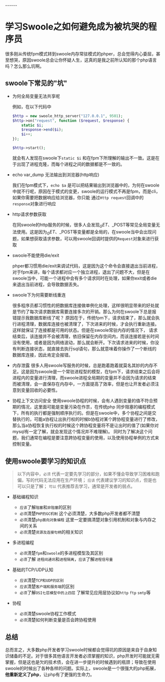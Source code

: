 <head>
     <title>学习Swoole之如何避免成为被坑哭的程序员</title>
     <meta content="text/html; charset=utf-8" http-equiv="Content-Type">
     <meta name="keywords" content="swoole|如何学习swoole|swoole 采坑|swoole学习笔记"/>
     <meta name="description" content="如何学习swoole|swoole 采坑|swoole|swoole学习笔记"/>
</head>
---<head>---

# 学习Swoole之如何避免成为被坑哭的程序员

很多刚从传统fpm模式转到swoole内存常驻模式的phper，总会觉得内心委屈，甚至想哭，原因swoole总会让你怀疑人生，这真的是我之前所认知的那个php语言吗？怎么那么坑啊。

## swoole下常见的"坑"

- 为何全局变量无法共享呢
  
    例如，在以下代码中
    ```php
    $http = new swoole_http_server("127.0.0.1", 9501);
    $http->on("request", function ($request, $response) {
        static $i;
        $response->end($i);
        $i++;
    });
    
    $http->start();
    ```
    就会有人发现在swoole下`static $i` 和在fpm下所理解的输出不一致。这是在于出现了进程克隆，而每个进程之间的数据都是不一致的。

- echo var_dump 无法输出到浏览器(http响应)
  
    我们在fpm模式下，`echo $a` 是可以把结果输出到浏览器中的，为何在swoole中就不行呢，原因在于模式的变更，swoole的运行模式不再是fpm，而是cli，如果你需要把数据响应给浏览器，你只能
    通过`Http request`回调中的`response`对象进行响应

- http请求参数获取

    在同swoole的http服务的时候，很多人会发现$_GET、$_POST等常见全局变量无法使用。这是因为$_GET、$_POST等变量都是全局的，在swoole当中会出现问题，如果想获取请求参数，可以用swoole回调时提供的`Request`对象来进行获取

- swoole不能使用die/exit
  
    phper都习惯用die/exit来调试代码，这是因为这个命令会直接退出当前进程，对于fpm来讲，每个请求都对应一个独立进程，退出了问题不大，但是在swoole当中，可能一个进程中会有多个请求同时在处理，如果你exit或者die来退出当前进程，会导致数据丢失。

- swoole下为何需要断线重连      
  
    很多程序员都习惯性的把数据库连接做单例化处理，这样很明显带来的好处就是节约了每次请求数据库需要连接多次的开销。那么为何在swoole下总是报错提示我数据库断线了呢？
    原因在于，传统fpm下，请求结束了，那么就会执行进程清理，数据库连接也被清理了，下次进来的时候，才会执行重新连接。这样就保证了连接都是可用的状态。但是在swoole常驻内存的情况下，
    请求结束后，该连接并不会被清理，依旧保留在内存空间内，而该连接若是长时间没有使用，或者是因为网络波动，那么就会断开。下次请求进来的时候，你没有判断连接状态，就直接去执行sql语句，那么就意味着你操作了一个断线的数据库连接，因此肯定会报错。

- 内存泄露
    很多人用swoole写服务的时候，总是跑着跑着就莫名其妙的内存不足。这是因为swoole是一个常驻进程型的模型，在fpm下，请求结束之后会将进程内的变量进行清理，而swoole进程全局期的变量并不会因为请求的结束而被清理，会一直保存在内存中，一方面提高了效率，但是也让开发者必须注意到变量回收的必要性。

- 协程上下文访问安全
    使用swoole协程的时候，会有人遇到变量的值不符合预期的情况，这里面可能是变量污染在作祟，在传统php 同步阻塞的编程模式下，所有的执行都是强制顺序执行的。但是在swoole中，多个协程之间是交替执行的，可能a协程让出执行权的时候b协程对某个跨协程变量进行了修改，那么当a协程恢复执行权的时候这个跨协程变量将不是让出时的值了(如果你对mysql有一定了解，就会发现这个情况并不难理解)。
    同时为了解决这个问题，我们通常在编程是要注意跨协程变量的使用，以及使用协程单例的方式来控制变量。
## 使用swoole要学习的知识点

> 以下内容中，`必须` 代表一定要先学习的部分，如果不懂会导致学习困难和跑偏，写的代码无法应用在生产环境； `应该` 代表建议学习的知识点，但是也可以只是了解； `可以` 代表推荐去学习，通常是开发者的弱点。

- 基础编程知识
  - `应该`了解`阻塞`和`非阻塞`的区别
  - `必须`清楚`PHP的GC机制` 这个必须清楚，大多数php开发者都不清楚
  - `必须`清楚`php面向对象编程` 这里一定要搞清楚对象引用机制和对象与内存之间的关系
  - `必须`清楚`资源及连接句柄`的相关知识
  
- 多进程编程
  - `必须`清楚`fpm`和`swoole`的多进程模型及其区别
  - `必须`了解 `进程间通讯`和`进程隔离`，`应该`了解`进程信号量`

- 基础的TCP/UDP认知
  - `应该`清楚`TCP和UDP的区别`
  - `应该`清楚`客户端和服务端`的区别
  - `必须`了解`OSI七层模型中的上四层` 了解常见应用层协议如`http` `ftp` `smtp`等

- 协程
  - `必须`清楚swoole协程工作模式
  - `必须`清楚如何判断变量是否会跨协程使用

## 总结

总而言之，大多数php开发者学习swoole时候都会觉得坑的原因是来自于自身知识储备的不足。对于很多其他语言开发者必须掌握的知识，php开发时可能就无需掌握，但是这也是欠的技术债，会在进一步提升的时候遇到的瓶颈；导致在使用swoole的时候出了各种各样的问题。实际上，swoole是一个很强大的php拓展，**他重新定义了php**，让php有了更强的生命力。
